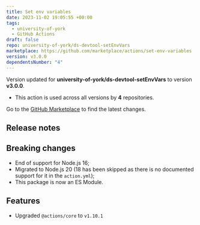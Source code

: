 ```yaml
---
title: Set env variables
date: 2023-11-02 19:05:55 +00:00
tags:
  - university-of-york
  - GitHub Actions
draft: false
repo: university-of-york/ds-devtool-setEnvVars
marketplace: https://github.com/marketplace/actions/set-env-variables
version: v3.0.0
dependentsNumber: "4"
---
```



Version updated for **university-of-york/ds-devtool-setEnvVars** to version **v3.0.0**.
- This action is used across all versions by **4** repositories.

Go to the [GitHub Marketplace](https://github.com/marketplace/actions/set-env-variables) to find the latest changes.

## Release notes

## Breaking changes

* End of support for Node.js 16;
* Migrated to Node.js 20 (18 has been skipped as there is no documented support for it in the `action.yml`);
* This package is now an ES Module.

## Features

* Upgraded `@actions/core` to `v1.10.1`
